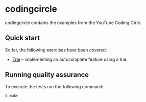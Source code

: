 # codingcircle

codingcircle contains the examples from the YouTube Coding Cirle.

## Quick start

So far, the following exercises have been covered:

- [Trie](./trie/) – implementing an autocomplete feature using a trie.

## Running quality assurance

To execute the tests run the following command:

```shell
$ make
```
